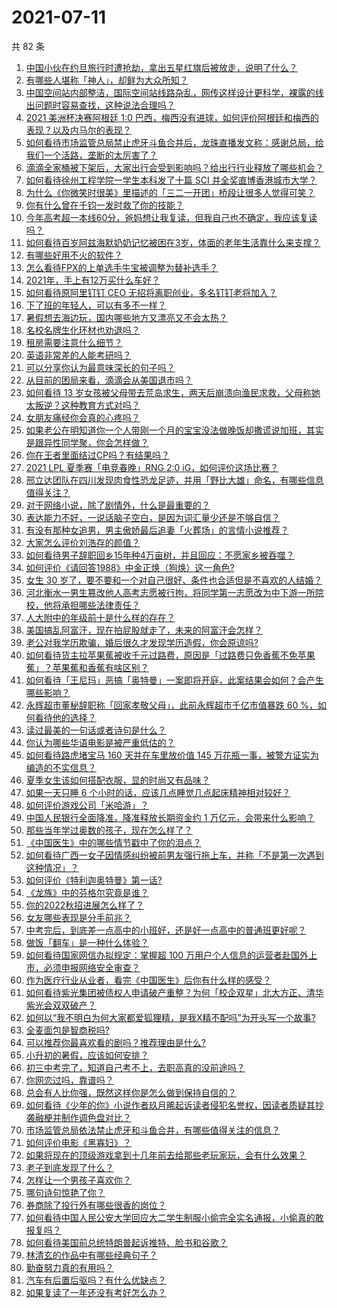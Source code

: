 # 2021-07-11

共 82 条

<!-- BEGIN -->
<!-- 最后更新时间 Sun Jul 11 2021 13:01:30 GMT+0800 (China Standard Time) -->

1. [中国小伙在约旦旅行时遭抢劫，拿出五星红旗后被放走，说明了什么？](https://www.zhihu.com/question/471187170)
2. [有哪些人堪称「神人」，却鲜为大众所知？](https://www.zhihu.com/question/39408533)
3. [中国空间站内部整洁，国际空间站线路杂乱，网传这样设计更科学，裸露的线出问题时容易查找，这种说法合理吗？](https://www.zhihu.com/question/471342963)
4. [2021 美洲杯决赛阿根廷 1:0
   巴西，梅西没有进球，如何评价阿根廷和梅西的表现？以及内马尔的表现？](https://www.zhihu.com/question/471501767)
5. [如何看待市场监管总局禁止虎牙斗鱼合并后，龙珠直播发文称：感谢总局，给我们一个活路，垄断的太厉害了？](https://www.zhihu.com/question/471401960)
6. [滴滴全家桶被下架后，大家出行会受到影响吗？给出行行业释放了哪些机会？](https://www.zhihu.com/question/471243027)
7. [如何看待徐州工程学院一学生本科发了十篇 SCI
   并全奖直博香港城市大学？](https://www.zhihu.com/question/470726101)
8. [为什么《你微笑时很美》里描述的「三二一开团」桥段让很多人觉得可笑？](https://www.zhihu.com/question/469079924)
9. [你有什么曾在千钧一发时救了你的技能？](https://www.zhihu.com/question/60715942)
10. [今年高考超一本线60分，爸妈想让我复读，但我自己也不确定，我应该复读吗？](https://www.zhihu.com/question/470979430)
11. [如何看待百岁阿兹海默奶奶记忆被困在3岁，体面的老年生活靠什么来支撑？](https://www.zhihu.com/question/471164232)
12. [有哪些好用不火的软件？](https://www.zhihu.com/question/310110592)
13. [怎么看待FPX的上单选手牛宝被调整为替补选手？](https://www.zhihu.com/question/471058719)
14. [2021年，手上有12万买什么车好？](https://www.zhihu.com/question/453534204)
15. [如何看待原阿里钉钉 CEO 无招将离职创业，多名钉钉老将加入？](https://www.zhihu.com/question/471179922)
16. [下了班的年轻人，可以有多不一样？](https://www.zhihu.com/question/471089114)
17. [暑假想去海边玩，国内哪些地方又漂亮又不会太热？](https://www.zhihu.com/question/464266147)
18. [名校名牌生化环材也劝退吗？](https://www.zhihu.com/question/401708377)
19. [租房需要注意什么细节？](https://www.zhihu.com/question/273614571)
20. [英语非常差的人能考研吗？](https://www.zhihu.com/question/318807239)
21. [可以分享你认为最意味深长的句子吗？](https://www.zhihu.com/question/455777176)
22. [从目前的困局来看，滴滴会从美国退市吗？](https://www.zhihu.com/question/470069077)
23. [如何看待 13
    岁女孩被父母带去荒岛求生，两天后崩溃向渔民求救，父母称她太叛逆？这种教育方式对吗？](https://www.zhihu.com/question/471233105)
24. [女朋友痛经你会真的心疼吗？](https://www.zhihu.com/question/392000371)
25. [如果老公在明知道你一个人带刚一个月的宝宝没法做晚饭却撒谎说加班，其实是跟异性同学聚，你会怎样做？](https://www.zhihu.com/question/470868422)
26. [你在王者里面结过CP吗？有结果吗？](https://www.zhihu.com/question/470353786)
27. [2021 LPL 夏季赛「电竞春晚」RNG 2:0
    iG，如何评价这场比赛？](https://www.zhihu.com/question/471400409)
28. [邢立达团队在四川发现肉食性恐龙足迹，并用「野比大雄」命名，有哪些信息值得关注？](https://www.zhihu.com/question/470470078)
29. [对于网络小说，除了剧情外，什么是最重要的？](https://www.zhihu.com/question/471258652)
30. [表达能力不好，一说话脑子空白，是因为词汇量少还是不够自信？](https://www.zhihu.com/question/442551957)
31. [有没有那种女追男，男主傲娇最后追妻「火葬场」的言情小说推荐？](https://www.zhihu.com/question/319718396)
32. [大家怎么评价刘浩存的颜值？](https://www.zhihu.com/question/415082238)
33. [如何看待男子辞职回乡15年种4万亩树，并且回应：不愿家乡被吞噬？](https://www.zhihu.com/question/471104371)
34. [如何评价《请回答1988》中金正焕（狗焕）这一角色?](https://www.zhihu.com/question/41217427)
35. [女生 30
    岁了，要不要和一个对自己很好、条件也合适但是不喜欢的人结婚？](https://www.zhihu.com/question/463821091)
36. [河北衡水一男生篡改他人高考志愿被行拘，将同学第一志愿改为中下游一所院校，他将承担哪些法律责任？](https://www.zhihu.com/question/471217744)
37. [人大附中的年级前十是什么样的存在？](https://www.zhihu.com/question/322801940)
38. [美国搞乱阿富汗，现在拍屁股就走了，未来的阿富汗会怎样？](https://www.zhihu.com/question/470254637)
39. [老公对我学历欺骗，婚后很久才发现学历造假，你会原谅吗?](https://www.zhihu.com/question/347657075)
40. [如何看待货主拉苹果蕉被收千元过路费，原因是「过路费只免香蕉不免苹果蕉」？苹果蕉和香蕉有啥区别？](https://www.zhihu.com/question/471137088)
41. [如何看待「王尼玛」恶搞「奥特曼」一案即将开庭，此案结果会如何？会产生哪些影响？](https://www.zhihu.com/question/471109088)
42. [永辉超市董秘辞职称「回家孝敬父母」，此前永辉超市千亿市值暴跌 60
    %，如何看待他的选择？](https://www.zhihu.com/question/470636516)
43. [读过最美的一句话或者诗句是什么？](https://www.zhihu.com/question/455795683)
44. [你认为哪些华语电影是被严重低估的？](https://www.zhihu.com/question/20826845)
45. [如何看待路虎堵宝马 160 天并在车里放价值 145
    万花瓶一事，被警方证实为编造的不实信息？](https://www.zhihu.com/question/471180914)
46. [夏季女生该如何搭配衣服，显的时尚又有品味？](https://www.zhihu.com/question/23828047)
47. [如果一天只睡 6 个小时的话，应该几点睡觉几点起床精神相对较好？](https://www.zhihu.com/question/311297911)
48. [如何评价游戏公司「米哈游」？](https://www.zhihu.com/question/340486479)
49. [中国人民银行全面降准，降准释放长期资金约 1
    万亿元，会带来什么影响？](https://www.zhihu.com/question/471181275)
50. [那些当年学过奥数的孩子，现在怎么样了？](https://www.zhihu.com/question/370029426)
51. [《中国医生》中的哪些情节戳中了你的泪点？](https://www.zhihu.com/question/469045633)
52. [如何看待广西一女子因情感纠纷被前男友强行拖上车，并称「不是第一次遇到这种情况」？](https://www.zhihu.com/question/471250926)
53. [如何评价《特利迦奥特曼》第一话?](https://www.zhihu.com/question/471283489)
54. [《龙族》中的芬格尔究竟是谁？](https://www.zhihu.com/question/376618363)
55. [你的2022秋招进展怎么样了？](https://www.zhihu.com/question/351714717)
56. [女友哪些表现是分手前兆？](https://www.zhihu.com/question/22048640)
57. [中考完后，到底差一点高中的小班好，还是好一点高中的普通班更好呢？](https://www.zhihu.com/question/469575580)
58. [做饭「翻车」是一种什么体验？](https://www.zhihu.com/question/470377393)
59. [如何看待国家网信办拟规定：掌握超 100
    万用户个人信息的运营者赴国外上市，必须申报网络安全审查？](https://www.zhihu.com/question/471329744)
60. [作为医疗行业从业者，看完《中国医生》后你有什么样的感受？](https://www.zhihu.com/question/470653790)
61. [如何看待紫光集团被债权人申请破产重整？为何「校企双星」北大方正、清华紫光会双双破产？](https://www.zhihu.com/question/471196965)
62. [如何以“我不明白为何大家都爱狐狸精，是我X精不配吗”为开头写一个故事?](https://www.zhihu.com/question/443816329)
63. [全麦面包是智商税吗?](https://www.zhihu.com/question/416804902)
64. [可以推荐你最喜欢看的剧吗？推荐理由是什么?](https://www.zhihu.com/question/464331236)
65. [小升初的暑假，应该如何安排？](https://www.zhihu.com/question/327830878)
66. [初三中考完了，知道自己考不上，去职高真的没前途吗？](https://www.zhihu.com/question/466996886)
67. [你网恋过吗，靠谱吗？](https://www.zhihu.com/question/421752142)
68. [总会有人比你强，既然这样你是怎么做到保持自信的？](https://www.zhihu.com/question/471063677)
69. [如何看待《少年的你》小说作者玖月晞起诉读者侵犯名誉权，因读者质疑其抄袭融梗并制作调色盘对比？](https://www.zhihu.com/question/471263769)
70. [市场监管总局依法禁止虎牙和斗鱼合并，有哪些值得关注的信息？](https://www.zhihu.com/question/471300814)
71. [如何评价电影《黑寡妇》？](https://www.zhihu.com/question/276793168)
72. [如果将现在的顶级游戏拿到十几年前去给那些老玩家玩，会有什么效果？](https://www.zhihu.com/question/35597444)
73. [老子到底发现了什么？](https://www.zhihu.com/question/313095458)
74. [怎样让一个男孩子喜欢你？](https://www.zhihu.com/question/22305818)
75. [哪句诗句惊艳了你？](https://www.zhihu.com/question/460710906)
76. [券商除了投行外有哪些很香的岗位？](https://www.zhihu.com/question/468335924)
77. [如何看待中国人民公安大学回应大二学生制服小偷完全实名通报，小偷真的敢报复吗？](https://www.zhihu.com/question/470651207)
78. [如何看待美国前总统特朗普起诉推特、脸书和谷歌？](https://www.zhihu.com/question/470829116)
79. [林清玄的作品中有哪些经典句子？](https://www.zhihu.com/question/382660986)
80. [勤奋努力真的有用吗？](https://www.zhihu.com/question/464060264)
81. [汽车有后置后驱吗？有什么优缺点？](https://www.zhihu.com/question/451373523)
82. [如果复读了一年还没有考好怎么办？](https://www.zhihu.com/question/467981639)

<!-- END -->
